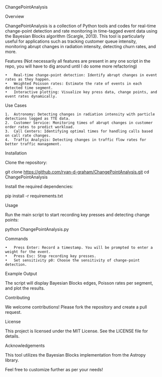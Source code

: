 ChangePointAnalysis

Overview

ChangePointAnalysis is a collection of Python tools and codes for real-time change-point detection and rate monitoring in time-tagged event data using the Bayesian Blocks algorithm (Scargle, 2013). This tool is particularly useful for applications such as tracking customer queue intensity, monitoring abrupt changes in radiation intensity, detecting churn rates, and more.

Features (Not necessarily all features are present in any one script in the repo, you will have to dig around until I do some more refactoring)

	•	Real-time change-point detection: Identify abrupt changes in event rates as they happen.
	•	Weighted Poisson rates: Estimate the rate of events in each detected time segment.
	•	Interactive plotting: Visualize key press data, change points, and event rates dynamically.

Use Cases

	1.	Astronomy: Detecting changes in radiation intensity with particle detections logged as TTE data.
	2.	Customer Service: Monitoring times of abrupt changes in customer order rates to predict workload.
	3.	Call Centers: Identifying optimal times for handling calls based on call rate changes.
	4.	Traffic Analysis: Detecting changes in traffic flow rates for better traffic management.

Installation

Clone the repository:

git clone https://github.com/ryan-d-graham/ChangePointAnalysis.git
cd ChangePointAnalysis

Install the required dependencies:

pip install -r requirements.txt

Usage

Run the main script to start recording key presses and detecting change points:

python ChangePointAnalysis.py

Commands

	•	Press Enter: Record a timestamp. You will be prompted to enter a weight for the event.
	•	Press Esc: Stop recording key presses.
	•	Set sensitivity p0: Choose the sensitivity of change-point detection.

Example Output

The script will display Bayesian Blocks edges, Poisson rates per segment, and plot the results.

Contributing

We welcome contributions! Please fork the repository and create a pull request.

License

This project is licensed under the MIT License. See the LICENSE file for details.

Acknowledgements

This tool utilizes the Bayesian Blocks implementation from the Astropy library.

Feel free to customize further as per your needs!
